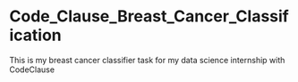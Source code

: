 # Code_Clause_Breast_Cancer_Classification
This is my breast cancer classifier task for my data science internship with CodeClause
